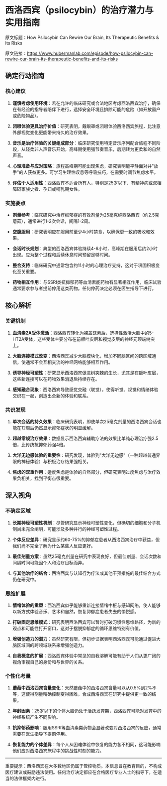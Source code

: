 # 西洛西宾（psilocybin）的治疗潜力与实用指南

原文标题：How Psilocybin Can Rewire Our Brain, Its Therapeutic Benefits & Its Risks

原文链接：https://www.hubermanlab.com/episode/how-psilocybin-can-rewire-our-brain-its-therapeutic-benefits-and-its-risks

## 确定行动指南

### 核心建议
1. **谨慎考虑使用环境**：若在允许的临床研究或合法地区考虑西洛西宾治疗，确保在有经验的指导者陪伴下进行，选择安全环境且排除可能的危险（如开放窗户或危险物品）。

2. **闭眼体验更具治疗价值**：研究表明，戴眼罩或闭眼体验西洛西宾旅程，比注意外部视觉变化更能带来持久的治疗效果。

3. **音乐是治疗体验的关键组成部分**：临床研究使用特定音乐序列配合旅程不同阶段，从轻柔非人声音乐开始，高峰期使用强节奏音乐，后期转为更柔和的自然声音。

4. **心理准备与应对策略**：旅程高峰期可能出现焦虑，研究表明能平静面对并"放手"的人获益更多。可学习生理性叹息等呼吸技巧，在需要时调节焦虑水平。

5. **评估个人适用性**：西洛西宾不适合所有人，特别是25岁以下、有精神病或双相障碍家族史者、孕妇或哺乳期女性。

### 实施要点
- **剂量参考**：临床研究中治疗抑郁症的有效剂量为25毫克纯西洛西宾（约2.5克蘑菇），通常进行1-2次会话，间隔1-2周。

- **空腹服用**：研究表明应在服用前至少4小时禁食，以确保更一致的吸收和效果。

- **会话时长规划**：典型的西洛西宾体验持续4-6小时，高峰期在服用后约2小时出现。应为整个过程和后续休息时间预留足够时间。

- **整合支持**：临床研究中通常包含约11小时的心理治疗支持，这对于巩固积极变化至关重要。

- **药物相互作用**：与SSRI类抗抑郁药等血清素能药物有显著相互作用，临床试验通常要求参与者提前停用这类药物。任何停药决定必须在医生指导下进行。

## 核心解析

### 关键机制
1. **血清素2A受体激活**：西洛西宾转化为裸盖菇素后，选择性激活大脑中的5-HT2A受体，这些受体主要分布在前额叶皮层和视觉皮层的神经元顶端树突上。

2. **大脑连接模式改变**：西洛西宾减少大脑模块化，增加不同脑区间的跨区域通信，使通常不会互相交流的神经网络能够相互作用。

3. **诱导神经可塑性**：研究显示西洛西宾促进树突棘的生长，尤其是在额叶皮层，这些新连接可以在药物效果消退后持续存在。

4. **感知融合现象**：西洛西宾导致感觉交融（联觉），使得听觉、视觉和情绪体验交织在一起，创造出全新的体验和联系。

### 共识发现
1. **单次会话的持久效果**：临床研究表明，即使单次25毫克剂量的西洛西宾会话也能在12周后仍然显示抑郁症状的明显缓解。

2. **超越常规治疗效果**：数据显示西洛西宾辅助疗法的效果比单纯心理治疗强2.5倍，比传统抗抑郁药强4倍。

3. **大洋无边感体验的重要性**：研究发现，体验到"大洋无边感"（一种超越普通界限的神秘体验）与积极治疗结果强相关。

4. **焦虑的双重作用**：适度焦虑是体验的自然部分，但研究表明过度焦虑与治疗效果负相关，找到平衡点很重要。

## 深入视角

### 不确定区域
1. **长期神经可塑性机制**：尽管研究显示神经可塑性变化，但确切的细胞和分子机制尚未完全阐明，可能涉及多种并行的神经可塑性过程。

2. **个体反应差异**：研究显示约60-75%的抑郁症患者从西洛西宾治疗中获益，但我们尚不完全了解为什么某些人反应更好。

3. **最佳剂量方案**：虽然25毫克剂量在研究中表现良好，但最佳剂量、会话次数和间隔时间可能因个人和治疗目标而异。

4. **与其他治疗的结合**：西洛西宾与认知行为疗法或其他干预措施的最佳结合方式仍在研究中。

### 思维扩展
1. **情绪体验的重塑**：西洛西宾似乎能够重新连接情绪中枢与感知网络，使人能够以新方式体验音乐、艺术和自然，恢复抑郁症患者失去的愉悦感。

2. **打破固定思维模式**：研究表明西洛西宾可以暂时打破习惯性思维路径，为新的观点和可能性打开窗口，这对于摆脱抑郁症的循环思维特别有价值。

3. **增强创造力的潜力**：虽然研究有限，但初步证据表明西洛西宾可能通过促进大脑区域间的跨领域联系来增强创造力。

4. **自我概念的扩展**：西洛西宾体验中常见的自我溶解可能有助于人们从更广阔的视角审视自己的身份和与世界的关系。

### 个性化考量
1. **蘑菇中西洛西宾含量变化**：天然蘑菇中的西洛西宾含量可以从0.5%到2%不等，这使得剂量精确控制变得困难，合成西洛西宾在研究中提供更一致的结果。

2. **年龄因素**：25岁以下的个体大脑仍处于活跃发育期，西洛西宾可能对发育中的神经系统产生不同影响。

3. **抗抑郁药影响**：服用SSRI等血清素类药物会显著改变对西洛西宾的反应，通常需要在医生指导下提前停用。

4. **恢复能力的个体差异**：每个人从困难体验中恢复的能力各不相同，这可能影响他们应对西洛西宾旅程中的挑战性时刻的能力。

---

重要提示：西洛西宾在大多数地区仍属于管控物质。本信息旨在教育目的，不构成医疗建议或鼓励违法使用。任何治疗决定都应在合格医疗专业人士的指导下，在适当的法律框架内进行。
